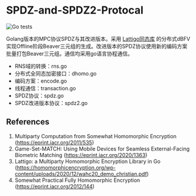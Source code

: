# SPDZ-and-SPDZ2-Protocal

![Go tests](https://github.com/ldsec/lattigo/actions/workflows/ci.yml/badge.svg)

Golang版本的MPC协议SPDZ与其改进版本。采用 [Lattigo同态库](https://github.com/tuneinsight/lattigo) 的分布式dBFV实现Offline阶段Beaver三元组的生成。改进版本的SPDZ协议使用新的编码方案批量打包Beaver三元组。通信均采用go语言协程通信。

- RNS域的转换：rns.go
- 分布式全同态加密接口：dhomo.go
- 编码方案：encode.go
- 线程通信：transaction.go
- SPDZ协议：spdz.go
- SPDZ改进版本协议：spdz2.go

## References

1. Multiparty Computation from Somewhat Homomorphic Encryption (https://eprint.iacr.org/2011/535)
2. Game-Set-MATCH: Using Mobile Devices for Seamless External-Facing Biometric Matching (https://eprint.iacr.org/2020/1363)
3. Lattigo: a Multiparty Homomorphic Encryption Library in Go (https://homomorphicencryption.org/wp-content/uploads/2020/12/wahc20_demo_christian.pdf)
4. Somewhat Practical Fully Homomorphic Encryption (https://eprint.iacr.org/2012/144)
